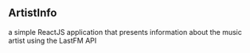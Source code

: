 ## ArtistInfo

a simple ReactJS application that presents information about the music artist using the LastFM API

##